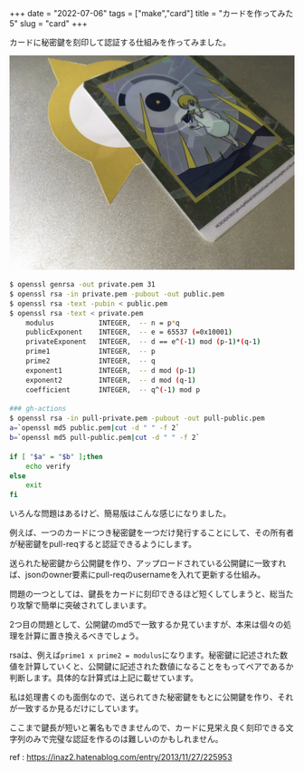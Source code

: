 +++
date = "2022-07-06"
tags = ["make","card"]
title = "カードを作ってみた5"
slug = "card"
+++

カードに秘密鍵を刻印して認証する仕組みを作ってみました。

![](https://raw.githubusercontent.com/syui/img/master/other/ai_card_0004.jpg)

```sh
$ openssl genrsa -out private.pem 31
$ openssl rsa -in private.pem -pubout -out public.pem
$ openssl rsa -text -pubin < public.pem
$ openssl rsa -text < private.pem
	modulus           INTEGER,  -- n = p*q
	publicExponent    INTEGER,  -- e = 65537 (=0x10001)
	privateExponent   INTEGER,  -- d == e^(-1) mod (p-1)*(q-1)
	prime1            INTEGER,  -- p
	prime2            INTEGER,  -- q
	exponent1         INTEGER,  -- d mod (p-1)
	exponent2         INTEGER,  -- d mod (q-1)
	coefficient       INTEGER,  -- q^(-1) mod p

### gh-actions
$ openssl rsa -in pull-private.pem -pubout -out pull-public.pem
a=`openssl md5 public.pem|cut -d " " -f 2`
b=`openssl md5 pull-public.pem|cut -d " " -f 2`

if [ "$a" = "$b" ];then
	echo verify
else
	exit
fi
```

いろんな問題はあるけど、簡易版はこんな感じになりました。

例えば、一つのカードにつき秘密鍵を一つだけ発行することにして、その所有者が秘密鍵をpull-reqすると認証できるようにします。

送られた秘密鍵から公開鍵を作り、アップロードされている公開鍵に一致すれば、jsonのowner要素にpull-reqのusernameを入れて更新する仕組み。

問題の一つとしては、鍵長をカードに刻印できるほど短くしてしまうと、総当たり攻撃で簡単に突破されてしまいます。

2つ目の問題として、公開鍵のmd5で一致するか見ていますが、本来は個々の処理を計算に置き換えるべきでしょう。

rsaは、例えば`prime1 x prime2 = modulus`になります。秘密鍵に記述された数値を計算していくと、公開鍵に記述された数値になることをもってペアであるか判断します。具体的な計算式は上記に載せています。

私は処理書くのも面倒なので、送られてきた秘密鍵をもとに公開鍵を作り、それが一致するか見るだけにしています。

ここまで鍵長が短いと署名もできませんので、カードに見栄え良く刻印できる文字列のみで完璧な認証を作るのは難しいのかもしれません。

ref : https://inaz2.hatenablog.com/entry/2013/11/27/225953
